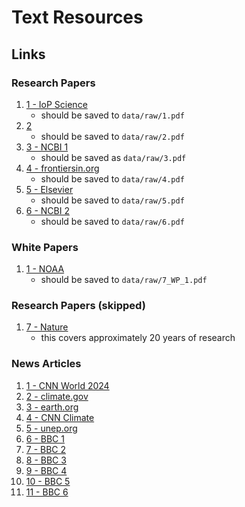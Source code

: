 # Text Resources

## Links

### Research Papers

1. [1 - IoP Science](https://iopscience.iop.org/article/10.1088/1755-1315/750/1/012032/pdf)
   - should be saved to `data/raw/1.pdf`
2. [2](https://academic.oup.com/oocc/article-pdf/4/1/kgae005/57448622/kgae005.pdf)
   - should be saved to `data/raw/2.pdf`
3. [3 - NCBI 1](https://pmc.ncbi.nlm.nih.gov/articles/PMC9448965/)
   - should be saved as `data/raw/3.pdf`
4. [4 - frontiersin.org](https://www.frontiersin.org/journals/marine-science/articles/10.3389/fmars.2021.704682/full)
   - should be saved to `data/raw/4.pdf`
5. [5 - Elsevier](https://www.sciencedirect.com/science/article/pii/S0048969723007295)
   - should be saved to `data/raw/5.pdf`
6. [6 - NCBI 2](https://pmc.ncbi.nlm.nih.gov/articles/PMC9545801/pdf/GCB-28-4229.pdf)
   - should be saved to `data/raw/6.pdf`

### White Papers

1. [1 - NOAA](https://www.coris.noaa.gov/activities/reef_managers_guide/reef_managers_guide_ch4.pdf)
   - should be saved to `data/raw/7_WP_1.pdf`

### Research Papers (skipped)

1. [7 - Nature](https://www.nature.com/articles/s41467-019-09238-2)
   - this covers approximately 20 years of research

### News Articles

1. [1 - CNN World 2024](https://www.cnn.com/2020/04/07/australia/great-barrier-reef-bleaching-2020-intl-hnk/index.html)
2. [2 - climate.gov](https://www.climate.gov/news-features/featured-images/how-does-2023-24-global-coral-bleaching-compare-past-events)
3. [3 - earth.org](https://earth.org/global-coral-bleaching-event-now-largest-on-record-noaa-says/)
4. [4 - CNN Climate](https://www.cnn.com/2024/04/15/climate/global-coral-reef-mass-bleaching-climate-hnk-intl/index.html)
5. [5 - unep.org](https://www.unep.org/news-and-stories/story/worlds-corals-are-bleaching-heres-why-and-what-it-means-oceans-future)
6. [6 - BBC 1](https://www.bbc.com/news/science-environment-68814016)
7. [7 - BBC 2](https://www.bbc.com/news/world-australia-60870239)
8. [8 - BBC 3](https://www.bbc.com/news/world-australia-47809500)
9. [9 - BBC 4](https://www.bbc.com/news/world-australia-54533971)
10. [10 - BBC 5](https://www.bbc.com/news/world-australia-57938858)
11. [11 - BBC 6](https://www.bbc.com/news/world-australia-38127320)
